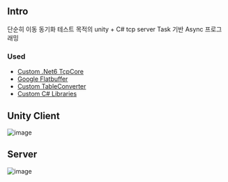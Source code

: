 ## Intro

단순히 이동 동기화 테스트 목적의 unity + C# tcp server
Task 기반 Async 프로그래밍

### Used
 - [Custom .Net6 TcpCore](https://github.com/yoonbigbear/CSharp-TCP-Core)
 - [Google Flatbuffer](https://google.github.io/flatbuffers/)
 - [Custom TableConverter](https://github.com/yoonbigbear/TableConverter)
 - [Custom C# Libraries](https://github.com/yoonbigbear/MMOLib)
 
## Unity Client
![image](https://user-images.githubusercontent.com/101116747/224535900-3d705901-0f62-4f2a-9afd-011e0268e5b7.png)

## Server
![image](https://user-images.githubusercontent.com/101116747/224535958-2142770f-9a12-4e24-bda9-4de117bf4ce2.png)

